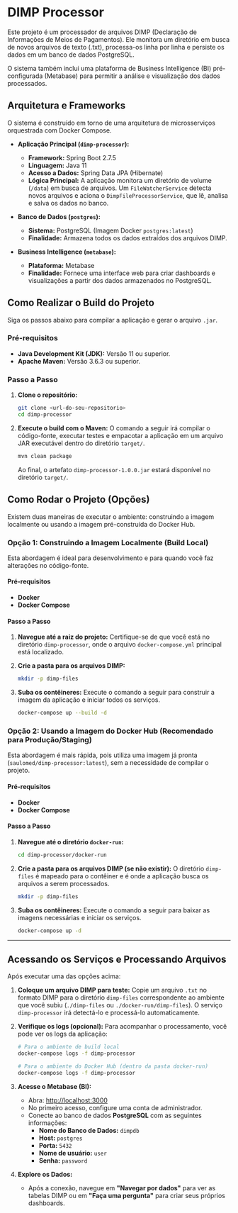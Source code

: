 # DIMP Processor

Este projeto é um processador de arquivos DIMP (Declaração de Informações de Meios de Pagamentos). Ele monitora um diretório em busca de novos arquivos de texto (.txt), processa-os linha por linha e persiste os dados em um banco de dados PostgreSQL.

O sistema também inclui uma plataforma de Business Intelligence (BI) pré-configurada (Metabase) para permitir a análise e visualização dos dados processados.

## Arquitetura e Frameworks

O sistema é construído em torno de uma arquitetura de microsserviços orquestrada com Docker Compose.

- **Aplicação Principal (`dimp-processor`):**
  - **Framework:** Spring Boot 2.7.5
  - **Linguagem:** Java 11
  - **Acesso a Dados:** Spring Data JPA (Hibernate)
  - **Lógica Principal:** A aplicação monitora um diretório de volume (`/data`) em busca de arquivos. Um `FileWatcherService` detecta novos arquivos e aciona o `DimpFileProcessorService`, que lê, analisa e salva os dados no banco.

- **Banco de Dados (`postgres`):**
  - **Sistema:** PostgreSQL (Imagem Docker `postgres:latest`)
  - **Finalidade:** Armazena todos os dados extraídos dos arquivos DIMP.

- **Business Intelligence (`metabase`):**
  - **Plataforma:** Metabase
  - **Finalidade:** Fornece uma interface web para criar dashboards e visualizações a partir dos dados armazenados no PostgreSQL.

## Como Realizar o Build do Projeto

Siga os passos abaixo para compilar a aplicação e gerar o arquivo `.jar`.

### Pré-requisitos

- **Java Development Kit (JDK):** Versão 11 ou superior.
- **Apache Maven:** Versão 3.6.3 ou superior.

### Passo a Passo

1. **Clone o repositório:**
   ```bash
   git clone <url-do-seu-repositorio>
   cd dimp-processor
   ```

2. **Execute o build com o Maven:**
   O comando a seguir irá compilar o código-fonte, executar testes e empacotar a aplicação em um arquivo JAR executável dentro do diretório `target/`.
   ```bash
   mvn clean package
   ```
   Ao final, o artefato `dimp-processor-1.0.0.jar` estará disponível no diretório `target/`.

## Como Rodar o Projeto (Opções)

Existem duas maneiras de executar o ambiente: construindo a imagem localmente ou usando a imagem pré-construída do Docker Hub.

### Opção 1: Construindo a Imagem Localmente (Build Local)

Esta abordagem é ideal para desenvolvimento e para quando você faz alterações no código-fonte.

#### Pré-requisitos

- **Docker**
- **Docker Compose**

#### Passo a Passo

1. **Navegue até a raiz do projeto:**
   Certifique-se de que você está no diretório `dimp-processor`, onde o arquivo `docker-compose.yml` principal está localizado.

2. **Crie a pasta para os arquivos DIMP:**
   ```bash
   mkdir -p dimp-files
   ```

3. **Suba os contêineres:**
   Execute o comando a seguir para construir a imagem da aplicação e iniciar todos os serviços.
   ```bash
   docker-compose up --build -d
   ```

### Opção 2: Usando a Imagem do Docker Hub (Recomendado para Produção/Staging)

Esta abordagem é mais rápida, pois utiliza uma imagem já pronta (`saulomed/dimp-processor:latest`), sem a necessidade de compilar o projeto.

#### Pré-requisitos

- **Docker**
- **Docker Compose**

#### Passo a Passo

1. **Navegue até o diretório `docker-run`:**
   ```bash
   cd dimp-processor/docker-run
   ```

2. **Crie a pasta para os arquivos DIMP (se não existir):**
   O diretório `dimp-files` é mapeado para o contêiner e é onde a aplicação busca os arquivos a serem processados.
   ```bash
   mkdir -p dimp-files
   ```

3. **Suba os contêineres:**
   Execute o comando a seguir para baixar as imagens necessárias e iniciar os serviços.
   ```bash
   docker-compose up -d
   ```

---

## Acessando os Serviços e Processando Arquivos

Após executar uma das opções acima:

1. **Coloque um arquivo DIMP para teste:**
   Copie um arquivo `.txt` no formato DIMP para o diretório `dimp-files` correspondente ao ambiente que você subiu (`./dimp-files` ou `./docker-run/dimp-files`). O serviço `dimp-processor` irá detectá-lo e processá-lo automaticamente.

2. **Verifique os logs (opcional):**
   Para acompanhar o processamento, você pode ver os logs da aplicação:
   ```bash
   # Para o ambiente de build local
   docker-compose logs -f dimp-processor

   # Para o ambiente do Docker Hub (dentro da pasta docker-run)
   docker-compose logs -f dimp-processor
   ```

3. **Acesse o Metabase (BI):**
   - Abra: [http://localhost:3000](http://localhost:3000)
   - No primeiro acesso, configure uma conta de administrador.
   - Conecte ao banco de dados **PostgreSQL** com as seguintes informações:
     - **Nome do Banco de Dados:** `dimpdb`
     - **Host:** `postgres`
     - **Porta:** `5432`
     - **Nome de usuário:** `user`
     - **Senha:** `password`

4. **Explore os Dados:**
   - Após a conexão, navegue em **"Navegar por dados"** para ver as tabelas DIMP ou em **"Faça uma pergunta"** para criar seus próprios dashboards.